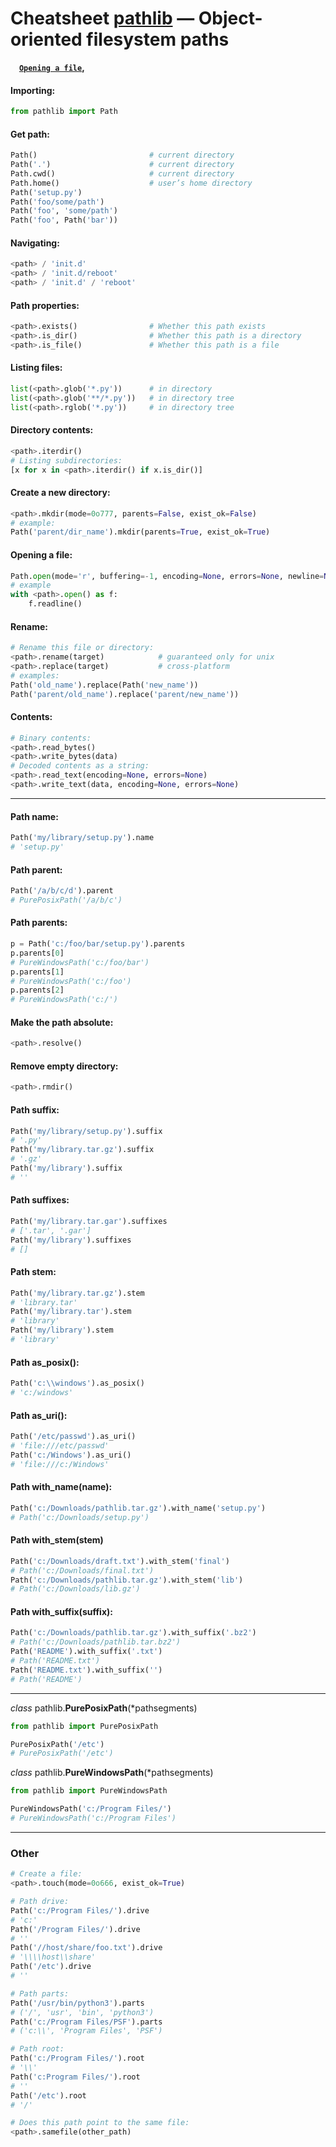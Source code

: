 # Cheatsheet [pathlib](https://docs.python.org/3/library/pathlib.html) — Object-oriented filesystem paths

**&nbsp;&nbsp;&nbsp;**
**[`Opening a file`](#opening-a-file)**__,__

#### Importing:
```python
from pathlib import Path
```

#### Get path:
```python
Path()                         # current directory
Path('.')                      # current directory
Path.cwd()                     # current directory
Path.home()                    # user’s home directory
Path('setup.py')
Path('foo/some/path')
Path('foo', 'some/path')
Path('foo', Path('bar'))
```

#### Navigating:
```python
<path> / 'init.d'
<path> / 'init.d/reboot'
<path> / 'init.d' / 'reboot'
```

#### Path properties:
```python
<path>.exists()                # Whether this path exists
<path>.is_dir()                # Whether this path is a directory
<path>.is_file()               # Whether this path is a file
```

#### Listing files:
```python
list(<path>.glob('*.py'))      # in directory
list(<path>.glob('**/*.py'))   # in directory tree
list(<path>.rglob('*.py'))     # in directory tree
```

#### Directory contents:
```python
<path>.iterdir()
# Listing subdirectories:
[x for x in <path>.iterdir() if x.is_dir()]
```

#### Create a new directory:
```python
<path>.mkdir(mode=0o777, parents=False, exist_ok=False)
# example:
Path('parent/dir_name').mkdir(parents=True, exist_ok=True)
```

#### Opening a file:
```python
Path.open(mode='r', buffering=-1, encoding=None, errors=None, newline=None)
# example
with <path>.open() as f:
    f.readline()
```

#### Rename:

```python
# Rename this file or directory:
<path>.rename(target)            # guaranteed only for unix
<path>.replace(target)           # cross-platform
# examples:
Path('old_name').replace(Path('new_name'))
Path('parent/old_name').replace('parent/new_name'))
```

#### Contents:

```python
# Binary contents:
<path>.read_bytes()
<path>.write_bytes(data)
# Decoded contents as a string:
<path>.read_text(encoding=None, errors=None)
<path>.write_text(data, encoding=None, errors=None)
```

---

#### Path name:
```python
Path('my/library/setup.py').name
# 'setup.py'
```

#### Path parent:
```python
Path('/a/b/c/d').parent
# PurePosixPath('/a/b/c')
```

#### Path parents:
```python
p = Path('c:/foo/bar/setup.py').parents
p.parents[0]
# PureWindowsPath('c:/foo/bar')
p.parents[1]
# PureWindowsPath('c:/foo')
p.parents[2]
# PureWindowsPath('c:/')
```

#### Make the path absolute:
```python
<path>.resolve()
```

#### Remove empty directory:
```python
<path>.rmdir()
```

#### Path suffix:
```python
Path('my/library/setup.py').suffix
# '.py'
Path('my/library.tar.gz').suffix
# '.gz'
Path('my/library').suffix
# ''
```

#### Path suffixes:
```python
Path('my/library.tar.gar').suffixes
# ['.tar', '.gar']
Path('my/library').suffixes
# []
```

#### Path stem:
```python
Path('my/library.tar.gz').stem
# 'library.tar'
Path('my/library.tar').stem
# 'library'
Path('my/library').stem
# 'library'
```

#### Path as_posix():
```python
Path('c:\\windows').as_posix()
# 'c:/windows'
```

#### Path as_uri():
```python
Path('/etc/passwd').as_uri()
# 'file:///etc/passwd'
Path('c:/Windows').as_uri()
# 'file:///c:/Windows'
```

#### Path with_name(name):
```python
Path('c:/Downloads/pathlib.tar.gz').with_name('setup.py')
# Path('c:/Downloads/setup.py')
```

#### Path with_stem(stem)
```python
Path('c:/Downloads/draft.txt').with_stem('final')
# Path('c:/Downloads/final.txt')
Path('c:/Downloads/pathlib.tar.gz').with_stem('lib')
# Path('c:/Downloads/lib.gz')
```

#### Path with_suffix(suffix):
```python
Path('c:/Downloads/pathlib.tar.gz').with_suffix('.bz2')
# Path('c:/Downloads/pathlib.tar.bz2')
Path('README').with_suffix('.txt')
# Path('README.txt')
Path('README.txt').with_suffix('')
# Path('README')
```

---

*class* pathlib.**PurePosixPath**(*pathsegments)
```python
from pathlib import PurePosixPath

PurePosixPath('/etc')
# PurePosixPath('/etc')
```

*class* pathlib.**PureWindowsPath**(*pathsegments)

```python
from pathlib import PureWindowsPath

PureWindowsPath('c:/Program Files/')
# PureWindowsPath('c:/Program Files')
```

---

### Other

```python
# Create a file:
<path>.touch(mode=0o666, exist_ok=True)
```

```python
# Path drive:
Path('c:/Program Files/').drive
# 'c:'
Path('/Program Files/').drive
# ''
Path('//host/share/foo.txt').drive
# '\\\\host\\share'
Path('/etc').drive
# ''
```

```python
# Path parts:
Path('/usr/bin/python3').parts
# ('/', 'usr', 'bin', 'python3')
Path('c:/Program Files/PSF').parts
# ('c:\\', 'Program Files', 'PSF')
```

```python
# Path root:
Path('c:/Program Files/').root
# '\\'
Path('c:Program Files/').root
# ''
Path('/etc').root
# '/'
```

```python
# Does this path point to the same file:
<path>.samefile(other_path)
```

